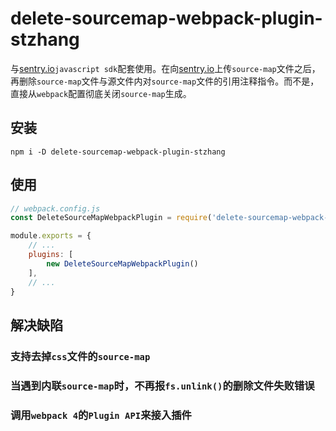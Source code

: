 # delete-sourcemap-webpack-plugin-stzhang

与[sentry.io](https://sentry.io/)`javascript sdk`配套使用。在向[sentry.io](https://sentry.io/)上传`source-map`文件之后，再删除`source-map`文件与源文件内对`source-map`文件的引用注释指令。而不是，直接从`webpack`配置彻底关闭`source-map`生成。

## 安装

```npm i -D delete-sourcemap-webpack-plugin-stzhang```

## 使用

```javascript
// webpack.config.js
const DeleteSourceMapWebpackPlugin = require('delete-sourcemap-webpack-plugin-stzhang')

module.exports = {
    // ...
    plugins: [
        new DeleteSourceMapWebpackPlugin()
    ],
    // ...
}
```

## 解决缺陷

### 支持去掉`css`文件的`source-map`

### 当遇到内联`source-map`时，不再报`fs.unlink()`的删除文件失败错误

### 调用`webpack 4`的`Plugin API`来接入插件
